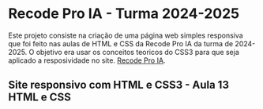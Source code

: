 # Recode Pro IA - Turma 2024-2025

Este projeto consiste na criação de uma página web simples responsiva que foi feito nas aulas de HTML e CSS da Recode Pro IA da turma de 2024-2025. O objetivo era usar os conceitos teoricos do CSS3 para que seja aplicado a resposividade no site. [Recode Pro IA](https://recode.org.br/). 

## Site responsivo com HTML e CSS3 - Aula 13 HTML e CSS
